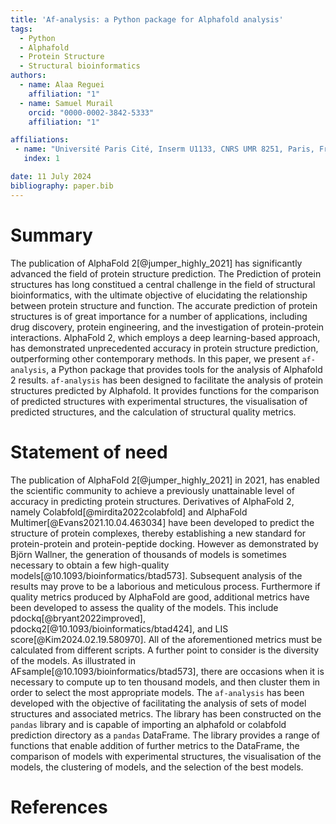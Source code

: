```yaml
---
title: 'Af-analysis: a Python package for Alphafold analysis'
tags:
  - Python
  - Alphafold
  - Protein Structure
  - Structural bioinformatics
authors:
  - name: Alaa Reguei
    affiliation: "1"
  - name: Samuel Murail
    orcid: "0000-0002-3842-5333"
    affiliation: "1"

affiliations:
 - name: "Université Paris Cité, Inserm U1133, CNRS UMR 8251, Paris, France"
   index: 1

date: 11 July 2024
bibliography: paper.bib
---
```


# Summary

The publication of AlphaFold 2[@jumper_highly_2021] has significantly advanced the field of protein structure prediction. The Prediction of protein structures has long constitued a central challenge in the field of structural bioinformatics, with the ultimate objective of elucidating the relationship between protein structure and function. The accurate prediction of protein structures is of great importance for a number of  applications, including drug discovery, protein engineering, and the investigation of protein-protein interactions. AlphaFold 2, which employs a deep learning-based approach, has demonstrated unprecedented accuracy in protein structure prediction, outperforming other contemporary methods. In this paper, we present `af-analysis`, a Python package that provides tools for the analysis of Alphafold 2 results. `af-analysis` has been designed to facilitate the analysis of protein structures predicted by Alphafold. It provides functions for the comparison of predicted structures with experimental structures, the visualisation of predicted structures, and the calculation of structural quality metrics.

# Statement of need

The publication of AlphaFold 2[@jumper_highly_2021] in 2021, has enabled the scientific community to achieve a previously unattainable level of accuracy in predicting protein structures. Derivatives of AlphaFold 2, namely Colabfold[@mirdita2022colabfold] and AlphaFold Multimer[@Evans2021.10.04.463034] have been developed to predict the structure of protein complexes, thereby establishing a new standard for protein-protein and protein-peptide docking. However as demonstrated by Björn Wallner, the generation of thousands of models is sometimes necessary to obtain a few high-quality models[@10.1093/bioinformatics/btad573]. Subsequent analysis of the results may prove to be a laborious and meticulous process. Furthermore if quality metrics produced by AlphaFold are good, additional metrics have been developed to assess the quality of the models. This include pdockq[@bryant2022improved], pdockq2[@10.1093/bioinformatics/btad424], and LIS score[@Kim2024.02.19.580970]. All of the aforementioned metrics must be calculated from different scripts. A further point to consider is the diversity of the models. As illustrated in AFsample[@10.1093/bioinformatics/btad573], there are occasions when it is necessary to compute up to ten thousand models, and then cluster them in order to select the most appropriate models. The `af-analysis` has been developed with the objective of facilitating the analysis of sets of model structures and associated metrics. The library has been constructed on the `pandas` library and is capable of importing an alphafold or colabfold prediction directory as a `pandas` DataFrame. The library provides a range of functions that enable addition of further metrics to the DataFrame, the comparison of models with experimental structures, the visualisation of the models, the clustering of models, and the selection of the best models.

# References